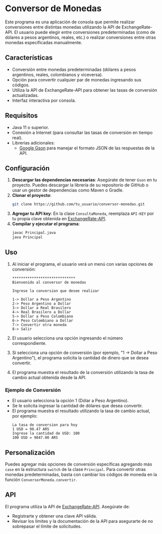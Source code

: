 
# Conversor de Monedas

Este programa es una aplicación de consola que permite realizar conversiones entre distintas monedas utilizando la API de ExchangeRate-API. El usuario puede elegir entre conversiones predeterminadas (como de dólares a pesos argentinos, reales, etc.) o realizar conversiones entre otras monedas especificadas manualmente.

## Características

- Conversión entre monedas predeterminadas (dólares a pesos argentinos, reales, colombianos y viceversa).
- Opción para convertir cualquier par de monedas ingresando sus códigos.
- Utiliza la API de ExchangeRate-API para obtener las tasas de conversión actualizadas.
- Interfaz interactiva por consola.

## Requisitos

- Java 11 o superior.
- Conexión a Internet (para consultar las tasas de conversión en tiempo real).
- Librerías adicionales:
  - [Google Gson](https://github.com/google/gson) para manejar el formato JSON de las respuestas de la API.
  
## Configuración

1. **Descargar las dependencias necesarias**: Asegúrate de tener `Gson` en tu proyecto. Puedes descargar la librería de su repositorio de GitHub o usar un gestor de dependencias como Maven o Gradle.
2. **Clonar el proyecto**:
   ```bash
   git clone https://github.com/tu_usuario/conversor-monedas.git
   ```
3. **Agregar tu API key**: En la clase `ConsultaMoneda`, reemplaza `API-KEY` por tu propia clave obtenida en [ExchangeRate-API](https://www.exchangerate-api.com/).
4. **Compilar y ejecutar el programa**:
   ```bash
   javac Principal.java
   java Principal
   ```

## Uso

1. Al iniciar el programa, el usuario verá un menú con varias opciones de conversión:
   ```
   *****************************
   Bienvenido al conversor de monedas

   Ingrese la conversion que desee realizar

   1-> Dollar a Peso Argentino
   2-> Peso Argentino a Dollar
   3-> Dollar a Real Brasilero
   4-> Real Brasilero a Dollar
   5-> Dollar a Peso Colombiano
   6-> Peso Colombiano a Dollar
   7-> Convertir otra moneda
   8-> Salir
   ```

2. El usuario selecciona una opción ingresando el número correspondiente.
3. Si selecciona una opción de conversión (por ejemplo, "1 -> Dollar a Peso Argentino"), el programa solicita la cantidad de dinero que se desea convertir.
4. El programa muestra el resultado de la conversión utilizando la tasa de cambio actual obtenida desde la API.

### Ejemplo de Conversión

- El usuario selecciona la opción 1 (Dólar a Peso Argentino).
- Se le solicita ingresar la cantidad de dólares que desea convertir.
- El programa muestra el resultado utilizando la tasa de cambio actual, por ejemplo:
  ```
  La tasa de conversion para hoy
  1 USD = 98.47 ARS
  Ingrese la cantidad de USD: 100
  100 USD = 9847.00 ARS
  ```

## Personalización

Puedes agregar más opciones de conversión específicas agregando más `case` en la estructura `switch` de la clase `Principal`. Para convertir otras monedas predeterminadas, basta con cambiar los códigos de moneda en la función `ConversorMoneda.convertir`.

## API

El programa utiliza la API de [ExchangeRate-API](https://www.exchangerate-api.com/). Asegúrate de:
- Registrarte y obtener una clave API válida.
- Revisar los límites y la documentación de la API para asegurarte de no sobrepasar el límite de solicitudes.

